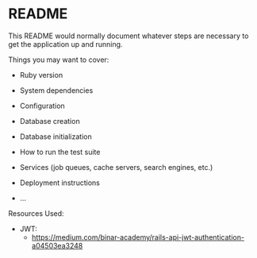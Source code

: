 # README

This README would normally document whatever steps are necessary to get the
application up and running.

Things you may want to cover:

* Ruby version

* System dependencies

* Configuration

* Database creation

* Database initialization

* How to run the test suite

* Services (job queues, cache servers, search engines, etc.)

* Deployment instructions

* ...


Resources Used:
- JWT:
    - https://medium.com/binar-academy/rails-api-jwt-authentication-a04503ea3248